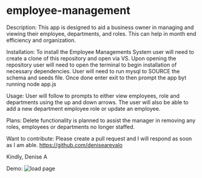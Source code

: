 # employee-management
Description:
This app is designed to aid a business owner in managing and viewing their employee, departments, and roles. This can help in month end efficiency and organization.

Installation:
To install the Employee Managements System user will need to create a clone of this repository and open via VS. Upon opening the repository user will need to open the terminal to begin installation of necessary dependencies. User will need to run mysql to SOURCE the schema and seeds file. Once done enter exit to then prompt the app byt running node app.js

Usage:
User will follow to prompts to either view employees, role and departments using the up and down arrows. The user will also be able to add a new department employee role or update an employee. 

Plans:
Delete functionality is planned to assist the manager in removing any roles, employees or departments no longer staffed.

Want to contribute: 
Please create a pull request and I will respond as soon as I am able.
https://github.com/denisearevalo

Kindly, Denise A

Demo:
![load page](./assets/ems.gif)
